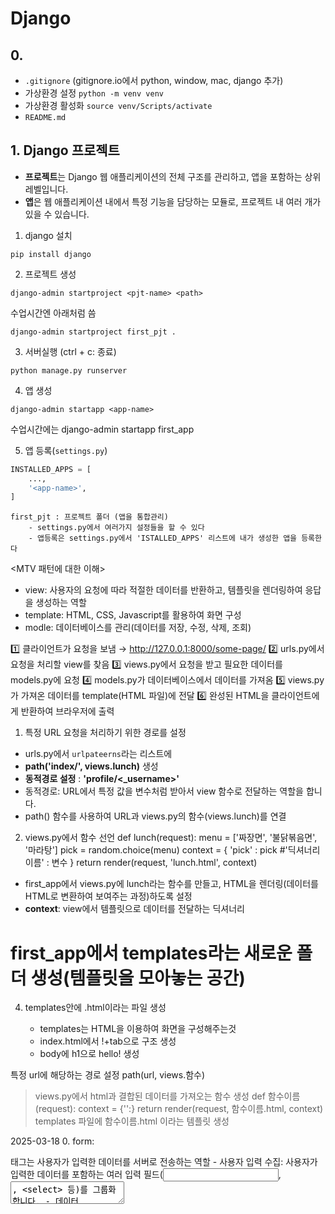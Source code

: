 # Django
## 0. 

- `.gitignore` (gitignore.io에서 python, window, mac, django 추가)
- 가상환경 설정 `python -m venv venv`
- 가상환경 활성화 `source venv/Scripts/activate`
- `README.md`

## 1. Django  프로젝트
- **프로젝트**는 Django 웹 애플리케이션의 전체 구조를 관리하고, 앱을 포함하는 상위 레벨입니다.
- **앱**은 웹 애플리케이션 내에서 특정 기능을 담당하는 모듈로, 프로젝트 내 여러 개가 있을 수 있습니다.
1. django 설치
```shell
pip install django
```

2. 프로젝트 생성
```shell
django-admin startproject <pjt-name> <path>
```
수업시간엔 아래처럼 씀
```
django-admin startproject first_pjt .
```

3. 서버실행 (ctrl + c: 종료)
```shell
python manage.py runserver
```

4. 앱 생성
```shell
django-admin startapp <app-name>
```
수업시간에는 django-admin startapp first_app

5. 앱 등록(`settings.py`)
```python
INSTALLED_APPS = [
    ...,
    '<app-name>',
]
```
    first_pjt : 프로젝트 폴더 (앱을 통합관리)
        - settings.py에서 여러가지 설정들을 할 수 있다
        - 앱등록은 settings.py에서 'ISTALLED_APPS' 리스트에 내가 생성한 앱을 등록한다

<MTV 패턴에 대한 이해>
- view: 사용자의 요청에 따라 적절한 데이터를 반환하고, 템플릿을 렌더링하여 응답을 생성하는 역할
- template: HTML, CSS, Javascript를 활용하여 화면 구성
- modle: 데이터베이스를 관리(데이터를 저장, 수정, 삭제, 조회)

1️⃣ 클라이언트가 요청을 보냄 → http://127.0.0.1:8000/some-page/
2️⃣ urls.py에서 요청을 처리할 view를 찾음 
3️⃣ views.py에서 요청을 받고 필요한 데이터를 models.py에 요청
4️⃣ models.py가 데이터베이스에서 데이터를 가져옴
5️⃣ views.py가 가져온 데이터를 template(HTML 파일)에 전달
6️⃣ 완성된 HTML을 클라이언트에게 반환하여 브라우저에 출력


1. 특정 URL 요청을 처리하기 위한 경로를 설정
- urls.py에서 `urlpateerns`라는 리스트에
- **path('index/', views.lunch)** 생성
- **동적경로 설정** : **'profile/<_username>'**
- 동적경로: URL에서 특정 값을 변수처럼 받아서 view 함수로 전달하는 역할을 합니다.
- path() 함수를 사용하여 URL과 views.py의 함수(views.lunch)를 연결

2.  views.py에서 <lunch> 함수 선언
def lunch(request):
    menu = ['짜장면', '불닭볶음면', '마라탕']
    pick = random.choice(menu)
    context = {
        'pick' : pick #'딕셔너리이름' : 변수
    }
    return render(request, 'lunch.html', context)
- first_app에서 views.py에 lunch라는 함수를 만들고, HTML을 렌더링(데이터를 HTML로 변환하여 보여주는 과정)하도록 설정
- **context**: view에서 템플릿으로 데이터를 전달하는 딕셔너리

# first_app에서 templates라는 새로운 폴더 생성(템플릿을 모아놓는 공간)

4. templates안에 <index>.html이라는 파일 생성
    - templates는 HTML을 이용하여 화면을 구성해주는것
    - index.html에서 !+tab으로 구조 생성
    - body에 h1으로 hello! 생성



특정 url에 해당하는 경로 설정 path(url, views.함수)
> views.py에서 html과 결합된 데이터를 가져오는 함수 생성
def 함수이름(request):
context = {'':}
return render(request, 함수이름.html, context)
> templates 파일에 함수이름.html 이라는 템플릿 생성




2025-03-18
0. form: <form> 태그는 사용자가 입력한 데이터를 서버로 전송하는 역할
    - 사용자 입력 수집: 사용자가 입력한 데이터를 포함하는 여러 입력 필드(<input>, <textarea>, <select> 등)를 그룹화합니다.
    - 데이터 전송: action 속성에 지정된 URL로 데이터를 전송합니다.
    - 전송 방식 지정: method 속성을 사용하여 GET 또는 POST 방식으로 데이터를 보낼 수 있습니다.
1. input: 사용자로부터 정보를 입력받는 입력필드
    - type= "text": 글자 입력
    - type= "submit": 제출하는 버튼
    - name 설정: web주소를 바꿔준다
    - <input type="text" name="title">
    - <input type="text" name="content">
    - <input type="submit"> -> 제출버튼 생성
    - http://127.0.0.1:8000/ping/?title=주현제목&content=주현내용

2. pong으로 데이터 전송
    - <form action="/pong/">
    - 최종적으로 만들어진 url: http://127.0.0.1:8000/pong/?title=123&content=3456
    - url 주소가 ping에서 pong으로 바뀐다
    - 물음표 뒤는 url이 아닌 **데이터다**

3. 데이터 가져오기(물음표 뒤의 데이터)
    - GET 요청으로 보낸 데이터를 출력
    - <print(request.GET)>
    - 결과: <QueryDict: {'title': ['안녕'], 'content': ['방가']}>
    - 데이터 하나씩 꺼내오기
    - <print(request.GET.get('title'))> -> 안녕